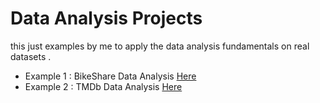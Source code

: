 # Data Analysis Projects 
this just examples by me to apply the data analysis fundamentals on real datasets . 

 - Example 1  : BikeShare Data Analysis  [Here](https://github.com/tamer-dev/data-analysis-projects/tree/master/bikeshare)
 - Example 2  : TMDb Data Analysis  [Here](https://github.com/tamer-dev/data-analysis-projects/tree/master/tmdb)

